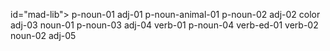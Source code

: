 id="mad-lib">
        p-noun-01
        adj-01
        p-noun-animal-01
        p-noun-02
        adj-02
        color
        adj-03
        noun-01
        p-noun-03
        adj-04
        verb-01
        p-noun-04
        verb-ed-01
        verb-02
        noun-02
        adj-05